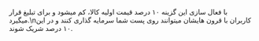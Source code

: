 با فعال سازی این گزینه ۱۰ درصد قیمت اولیه کالا، کم میشود و برای تبلیغ قرار میگیرد.\nکاربران با قرون هایشان میتوانند روی پست شما سرمایه گذاری کنند و در این ۱۰ درصد شریک شوند.